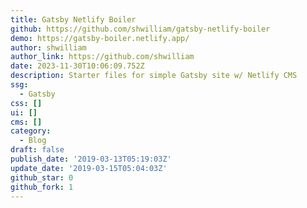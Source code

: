 ```yaml
---
title: Gatsby Netlify Boiler
github: https://github.com/shwilliam/gatsby-netlify-boiler
demo: https://gatsby-boiler.netlify.app/
author: shwilliam
author_link: https://github.com/shwilliam
date: 2023-11-30T10:06:09.752Z
description: Starter files for simple Gatsby site w/ Netlify CMS
ssg:
  - Gatsby
css: []
ui: []
cms: []
category:
  - Blog
draft: false
publish_date: '2019-03-13T05:19:03Z'
update_date: '2019-03-15T05:04:03Z'
github_star: 0
github_fork: 1
---
```

